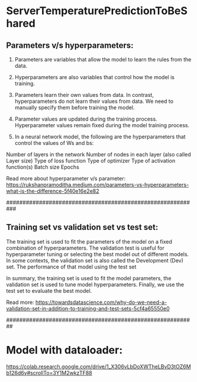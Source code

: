 # ServerTemperaturePredictionToBeShared

## Parameters v/s hyperparameters: 

1. Parameters are variables that allow the model to learn the rules from the data.
2. Hyperparameters are also variables that control how the model is training.
3. Parameters learn their own values from data. In contrast, hyperparameters do not learn their values from data. We need to manually specify them before training the model.
4. Parameter values are updated during the training process. Hyperparameter values remain fixed during the model training process.

5. In a neural network model, the following are the hyperparameters that control the values of Ws and bs:

Number of layers in the network
Number of nodes in each layer (also called Layer size)
Type of loss function
Type of optimizer
Type of activation function(s)
Batch size
Epochs


Read more about hyperparameter v/s parameter: https://rukshanpramoditha.medium.com/parameters-vs-hyperparameters-what-is-the-difference-5f40e16e2e82

###########################################################

## Training set vs validation set vs test set:

The training set is used to fit the parameters of the model on a fixed combination of hyperparameters.
The validation test is useful for hyperparameter tuning or selecting the best model out of different models. In some contexts, the validation set is also called the Development (Dev) set.
The performance of that model using the test set

In summary, the training set is used to fit the model parameters, the validation set is used to tune model hyperparameters. Finally, we use the test set to evaluate the best model.

Read more: https://towardsdatascience.com/why-do-we-need-a-validation-set-in-addition-to-training-and-test-sets-5cf4a65550e0

##########################################################

# Model with dataloader: 
https://colab.research.google.com/drive/1_X306vLbDoXWTheLBvD3tOZ6Mb126d6y#scrollTo=3Y1M2wkzTF88
